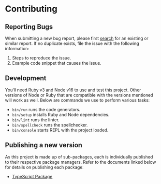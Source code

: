 # Contributing

## Reporting Bugs

When submitting a new bug report, please first
[search](https://github.com/mxenabled/widget-post-message-definitions/issues)
for an existing or similar report. If no duplicate exists, file the issue with
the following information:

1. Steps to reproduce the issue.
2. Example code snippet that causes the issue.


## Development

You'll need Ruby v3 and Node v16 to use and test this project. Other versions
of Node or Ruby that are compatible with the versions mentioned will work as
well. Below are commands we use to perform various tasks:

- `bin/run` runs the code generators.
- `bin/setup` installs Ruby and Node dependencies.
- `bin/lint` runs the linter.
- `bin/spellcheck` runs the spellchecker.
- `bin/console` starts REPL with the project loaded.


## Publishing a new version

As this project is made up of sub-packages, each is individually published to
their respective package managers. Refer to the documents linked below for
details on publishing each package:

- [TypeScript Package](/packages/typescript/CONTRIBUTING.md)
